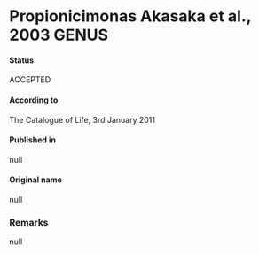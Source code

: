 Propionicimonas Akasaka et al., 2003 GENUS
=======

#### Status
ACCEPTED

#### According to
The Catalogue of Life, 3rd January 2011

#### Published in
null

#### Original name
null

### Remarks
null
